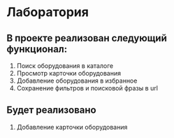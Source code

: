# Лаборатория

## В проекте реализован следующий функционал:

1. Поиск оборудования в каталоге
2. Просмотр карточки оборудования
3. Добавление оборудования в избранное
4. Сохранение фильтров и поисковой фразы в url

## Будет реализовано
1. Добавление карточки оборудования


